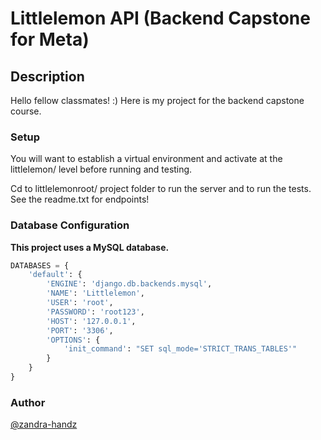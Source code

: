 # Littlelemon API (Backend Capstone for Meta)

## Description

Hello fellow classmates! :) Here is my project for the backend capstone course.

### Setup

You will want to establish a virtual environment and activate at the littlelemon/ level before running and testing.

Cd to littlelemonroot/ project folder to run the server and to run the tests. See the readme.txt for endpoints!

### Database Configuration

**This project uses a MySQL database.**

```python
DATABASES = {
    'default': {
        'ENGINE': 'django.db.backends.mysql',
        'NAME': 'Littlelemon',
        'USER': 'root',
        'PASSWORD': 'root123',
        'HOST': '127.0.0.1',
        'PORT': '3306',
        'OPTIONS': {
            'init_command': "SET sql_mode='STRICT_TRANS_TABLES'"
        }
    }
}
```

### Author

[@zandra-handz](https://github.com/zandra-handz)

